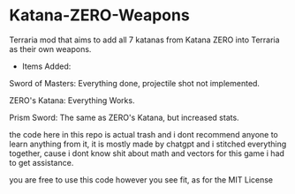 # Katana-ZERO-Weapons
Terraria mod that aims to add all 7 katanas from Katana ZERO into Terraria as their own weapons.

- Items Added:

Sword of Masters: Everything done, projectile shot not implemented.

ZERO's Katana: Everything Works.

Prism Sword: The same as ZERO's Katana, but increased stats.

the code here in this repo is actual trash and i dont recommend anyone to learn anything from it, it is mostly made by chatgpt and i stitched everything together, cause i dont know shit about math and vectors for this game i had to get assistance.

you are free to use this code however you see fit, as for the MIT License
